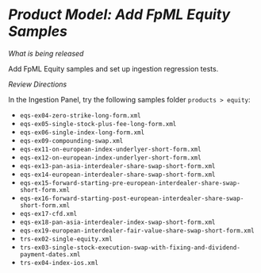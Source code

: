 # *Product Model: Add FpML Equity Samples*

_What is being released_

Add FpML Equity samples and set up ingestion regression tests.
  
_Review Directions_

In the Ingestion Panel, try the following samples folder `products > equity`:

- `eqs-ex04-zero-strike-long-form.xml`
- `eqs-ex05-single-stock-plus-fee-long-form.xml`
- `eqs-ex06-single-index-long-form.xml`
- `eqs-ex09-compounding-swap.xml`
- `eqs-ex11-on-european-index-underlyer-short-form.xml`
- `eqs-ex12-on-european-index-underlyer-short-form.xml`
- `eqs-ex13-pan-asia-interdealer-share-swap-short-form.xml`
- `eqs-ex14-european-interdealer-share-swap-short-form.xml`
- `eqs-ex15-forward-starting-pre-european-interdealer-share-swap-short-form.xml`
- `eqs-ex16-forward-starting-post-european-interdealer-share-swap-short-form.xml`
- `eqs-ex17-cfd.xml`
- `eqs-ex18-pan-asia-interdealer-index-swap-short-form.xml`
- `eqs-ex19-european-interdealer-fair-value-share-swap-short-form.xml`
- `trs-ex02-single-equity.xml`
- `trs-ex03-single-stock-execution-swap-with-fixing-and-dividend-payment-dates.xml`
- `trs-ex04-index-ios.xml`
